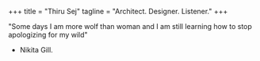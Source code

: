 +++
title = "Thiru Sej"
tagline = "Architect. Designer. Listener."
+++

"Some days I am more wolf than woman and I am still learning how to stop apologizing for my wild"
 - Nikita Gill.